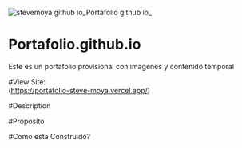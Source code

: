 ![stevemoya github io_Portafolio github io_](https://github.com/SteveMoya/Portafolio.github.io/assets/114698709/87bd2f28-3649-463a-a241-c502e5dd2f70)

# Portafolio.github.io
Este es un portafolio provisional con imagenes y contenido temporal


#View Site: <br>
(https://portafolio-steve-moya.vercel.app/) 

#Description


#Proposito


#Como esta Construido?

#


#


#






